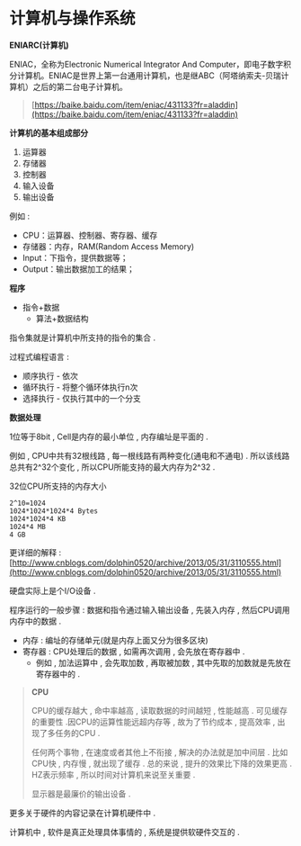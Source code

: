 # 计算机与操作系统

**ENIARC\(计算机\)**

ENIAC，全称为Electronic Numerical Integrator And Computer，即电子数字积分计算机。ENIAC是世界上第一台通用计算机，也是继ABC（阿塔纳索夫-贝瑞计算机）之后的第二台电子计算机。

> [https://baike.baidu.com/item/eniac/431133?fr=aladdin](https://baike.baidu.com/item/eniac/431133?fr=aladdin)

**计算机的基本组成部分**

1. 运算器
2. 存储器
3. 控制器
4. 输入设备
5. 输出设备

例如 :

* CPU：运算器、控制器、寄存器、缓存
* 存储器：内存，RAM\(Random Access Memory\)   
* Input：下指令，提供数据等；
* Output：输出数据加工的结果；

**程序**

* 指令+数据
  * 算法+数据结构

指令集就是计算机中所支持的指令的集合 .

过程式编程语言 :

* 顺序执行 - 依次
* 循环执行 - 将整个循环体执行n次
* 选择执行 - 仅执行其中的一个分支

**数据处理**

1位等于8bit , Cell是内存的最小单位 , 内存编址是平面的 .

例如 , CPU中共有32根线路 , 每一根线路有两种变化\(通电和不通电\) . 所以该线路总共有2^32个变化 , 所以CPU所能支持的最大内存为2^32 .

32位CPU所支持的内存大小

```
2^10=1024
1024*1024*1024*4 Bytes
1024*1024*4 KB
1024*4 MB
4 GB
```

更详细的解释 : [http://www.cnblogs.com/dolphin0520/archive/2013/05/31/3110555.html](http://www.cnblogs.com/dolphin0520/archive/2013/05/31/3110555.html)

硬盘实际上是个I/O设备 .

程序运行的一般步骤 : 数据和指令通过输入输出设备 , 先装入内存 , 然后CPU调用内存中的数据 .

* 内存 : 编址的存储单元\(就是内存上面又分为很多区块\)
* 寄存器 : CPU处理后的数据 , 如需再次调用 , 会先放在寄存器中 . 
  * 例如 , 加法运算中 , 会先取加数 , 再取被加数 , 其中先取的加数就是先放在寄存器中的 . 

> **CPU**
>
> CPU的缓存越大 , 命中率越高 , 读取数据的时间越短 , 性能越高 . 可见缓存的重要性 .因CPU的运算性能远超内存等 , 故为了节约成本 , 提高效率 , 出现了多任务的CPU .
>
> 任何两个事物 , 在速度或者其他上不衔接 , 解决的办法就是加中间层 . 比如CPU快 , 内存慢 , 就出现了缓存 . 总的来说 , 提升的效果比下降的效果更高 . HZ表示频率 , 所以时间对计算机来说至关重要 .
>
> 显示器是最廉价的输出设备 .

更多关于硬件的内容记录在计算机硬件中 . 

计算机中 , 软件是真正处理具体事情的 , 系统是提供软硬件交互的 .

